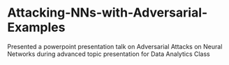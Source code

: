 # Attacking-NNs-with-Adversarial-Examples
Presented a powerpoint presentation talk on Adversarial Attacks on Neural Networks during advanced topic presentation for Data Analytics Class
